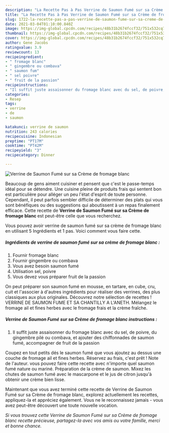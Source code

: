 ```yaml
---
description: "La Recette Pas à Pas Verrine de Saumon Fumé sur sa Crème de fromage blanc"
title: "La Recette Pas à Pas Verrine de Saumon Fumé sur sa Crème de fromage blanc"
slug: 1722-la-recette-pas-a-pas-verrine-de-saumon-fume-sur-sa-creme-de-fromage-blanc
date: 2021-03-04T01:10:00.840Z
image: https://img-global.cpcdn.com/recipes/48b31b2674fccf32/751x532cq70/verrine-de-saumon-fume-sur-sa-creme-de-fromage-blanc-photo-principale-de-la-recette.jpg
thumbnail: https://img-global.cpcdn.com/recipes/48b31b2674fccf32/751x532cq70/verrine-de-saumon-fume-sur-sa-creme-de-fromage-blanc-photo-principale-de-la-recette.jpg
cover: https://img-global.cpcdn.com/recipes/48b31b2674fccf32/751x532cq70/verrine-de-saumon-fume-sur-sa-creme-de-fromage-blanc-photo-principale-de-la-recette.jpg
author: Gene Jacobs
ratingvalue: 3.9
reviewcount: 13
recipeingredient:
- " fromage blanc"
- " gingembre ou combava"
- " saumon fum"
- " sel poivre"
- " fruit de la passion"
recipeinstructions:
- "Il suffit juste assaisonner du fromage blanc avec du sel, de poivre, du gingembre pilé ou combava, et ajouter des chiffonnades de saumon fumé, accompagner de fruit de la passion"
categories:
- Resep
tags:
- verrine
- de
- saumon

katakunci: verrine de saumon 
nutrition: 243 calories
recipecuisine: Indonesian
preptime: "PT17M"
cooktime: "PT42M"
recipeyield: "3"
recipecategory: Dinner

---
```



![Verrine de Saumon Fumé sur sa Crème de fromage blanc](https://img-global.cpcdn.com/recipes/48b31b2674fccf32/751x532cq70/verrine-de-saumon-fume-sur-sa-creme-de-fromage-blanc-photo-principale-de-la-recette.jpg)

Beaucoup de gens aiment cuisiner et pensent que c'est le passe-temps idéal pour se détendre. Une cuisine pleine de produits frais qui sentent bon est particulière pour alléger un peu l'état d'esprit de toute personne. Cependant, il peut parfois sembler difficile de déterminer des plats qui vous sont bénéfiques ou des suggestions qui aboutissent à un repas finalement efficace. Cette recette de <strong> Verrine de Saumon Fumé sur sa Crème de fromage blanc </strong> est peut-être celle que vous recherchez.

<!--inarticleads1-->

Vous pouvez avoir verrine de saumon fumé sur sa crème de fromage blanc en utilisant 5 Ingrédients et 1 pas. Voici comment vous faire cette.

##### Ingrédients de verrine de saumon fumé sur sa crème de fromage blanc :

1. Fournir  fromage blanc
1. Fournir  gingembre ou combava
1. Vous avez besoin  saumon fumé
1. Utilisation  sel, poivre
1. Vous devez vous préparer  fruit de la passion


On peut préparer son saumon fumé en mousse, en tartare, en cube, cru, cuit et l&#39;associer à d&#39;autres ingrédients pour réaliser des verrines, des plus classiques aux plus originales. Découvrez notre sélection de recettes ! VERRINE DE SAUMON FUME ET SA CHANTILLY A L&#39;ANETH. Mélangez le fromage ail et fines herbes avec le fromage frais et la crème fraîche. 

<!--inarticleads2-->

##### Verrine de Saumon Fumé sur sa Crème de fromage blanc instructions :

1. Il suffit juste assaisonner du fromage blanc avec du sel, de poivre, du gingembre pilé ou combava, et ajouter des chiffonnades de saumon fumé, accompagner de fruit de la passion


Coupez en tout petits dés le saumon fumé que vous ajoutez au dessus une couche de fromage ail et fines herbes. Réservez au frais, c&#39;est prêt ! Note de l&#39;auteur. vous pouvez faire cette recette avec n&#39;importe quel saumon fumé nature ou mariné. Préparation de la crème de saumon. Mixez les chutes de saumon fumé avec le mascarpone et le jus de citron jusqu&#39;à obtenir une crème bien lisse. 

<!--inarticleads1-->

<p>
Maintenant que vous avez terminé cette recette de Verrine de Saumon Fumé sur sa Crème de fromage blanc, explorez actuellement les recettes, appliquez-la et appréciez également. Vous ne le reconnaissez jamais - vous avez peut-être découvert une toute nouvelle vocation.
</p>

<p>
<i>Si vous trouvez cette Verrine de Saumon Fumé sur sa Crème de fromage blanc recette précieuse, partagez-la avec vos amis ou votre famille, merci et bonne chance.</i>
</p>

